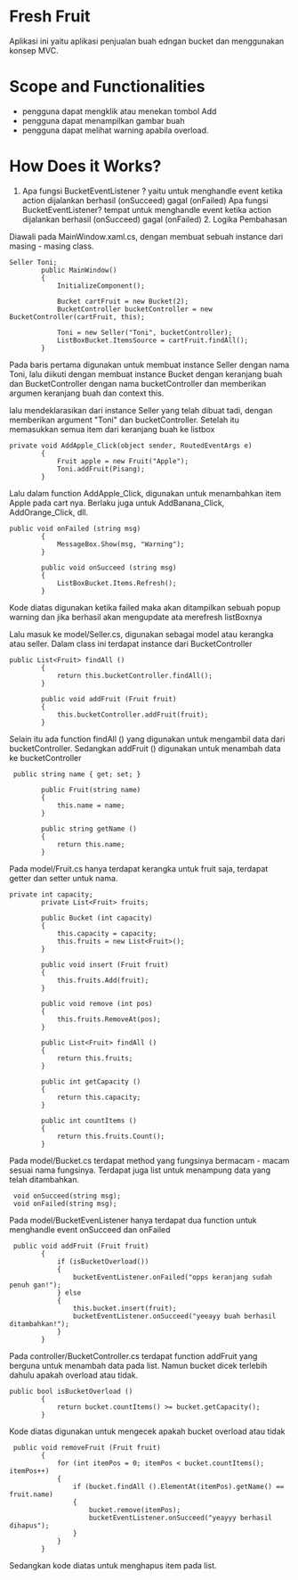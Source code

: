 ﻿# Fresh Fruit
Aplikasi ini yaitu aplikasi penjualan buah edngan bucket dan menggunakan konsep MVC.

# Scope and Functionalities
* pengguna dapat mengklik atau menekan tombol Add
* pengguna dapat menampilkan gambar buah
* pengguna dapat melihat warning apabila overload.

# How Does it Works?
1. Apa fungsi BucketEventListener ?
yaitu  untuk menghandle event ketika action dijalankan berhasil (onSucceed) gagal (onFailed)
Apa fungsi BucketEventListener?
tempat untuk menghandle event ketika action dijalankan berhasil (onSucceed) gagal (onFailed) 2. Logika Pembahasan

Diawali pada MainWindow.xaml.cs, dengan membuat sebuah instance dari masing - masing class.
```
Seller Toni;
        public MainWindow()
        {
            InitializeComponent();

            Bucket cartFruit = new Bucket(2);
            BucketController bucketController = new BucketController(cartFruit, this);

            Toni = new Seller("Toni", bucketController);
            ListBoxBucket.ItemsSource = cartFruit.findAll();
        }
```

Pada baris pertama digunakan untuk membuat instance Seller dengan nama Toni, lalu diikuti dengan membuat instance Bucket dengan keranjang buah dan BucketController dengan nama bucketController dan memberikan argumen keranjang buah dan context this.

lalu mendeklarasikan dari instance Seller yang telah dibuat tadi, dengan memberikan argument "Toni" dan bucketController. Setelah itu memasukkan semua item dari keranjang buah ke listbox
```
private void AddApple_Click(object sender, RoutedEventArgs e)
        {
            Fruit apple = new Fruit("Apple");
            Toni.addFruit(Pisang);
        }
```
Lalu dalam function AddApple_Click, digunakan untuk menambahkan item Apple pada cart nya. Berlaku juga untuk AddBanana_Click, AddOrange_Click, dll.
```
public void onFailed (string msg)
        {
            MessageBox.Show(msg, "Warning");
        }

        public void onSucceed (string msg)
        {
            ListBoxBucket.Items.Refresh();
        }
```
Kode diatas digunakan ketika failed maka akan ditampilkan sebuah popup warning dan jika berhasil akan mengupdate ata merefresh listBoxnya

Lalu masuk ke model/Seller.cs, digunakan sebagai model atau kerangka atau seller. Dalam class ini terdapat instance dari BucketController
```
public List<Fruit> findAll ()
        {
            return this.bucketController.findAll();
        }

        public void addFruit (Fruit fruit)
        {
            this.bucketController.addFruit(fruit);
        }
```
Selain itu ada function findAll () yang digunakan untuk mengambil data dari bucketController. Sedangkan addFruit () digunakan untuk menambah data ke bucketController
```
 public string name { get; set; }
        
        public Fruit(string name)
        {
            this.name = name;
        }

        public string getName ()
        {
            return this.name;
        }
```
Pada model/Fruit.cs hanya terdapat kerangka untuk fruit saja, terdapat getter dan setter untuk nama.
```
private int capacity;
        private List<Fruit> fruits;

        public Bucket (int capacity)
        {
            this.capacity = capacity;
            this.fruits = new List<Fruit>();
        }

        public void insert (Fruit fruit)
        {
            this.fruits.Add(fruit);
        }

        public void remove (int pos)
        {
            this.fruits.RemoveAt(pos);
        }

        public List<Fruit> findAll ()
        {
            return this.fruits;
        }

        public int getCapacity ()
        {
            return this.capacity;
        }

        public int countItems ()
        {
            return this.fruits.Count();
        }
```
Pada model/Bucket.cs terdapat method yang fungsinya bermacam - macam sesuai nama fungsinya. Terdapat juga list untuk menampung data yang telah ditambahkan.
```
 void onSucceed(string msg);
 void onFailed(string msg);
```
Pada model/BucketEvenListener hanya terdapat dua function untuk menghandle event onSucceed dan onFailed
```
 public void addFruit (Fruit fruit)
        {
            if (isBucketOverload())
            {
                bucketEventListener.onFailed("opps keranjang sudah penuh gan!");
            } else
            {
                this.bucket.insert(fruit);
                bucketEventListener.onSucceed("yeeayy buah berhasil ditambahkan!");
            }
        }
```
Pada controller/BucketController.cs terdapat function addFruit yang berguna untuk menambah data pada list. Namun bucket dicek terlebih dahulu apakah overload atau tidak.
```
public bool isBucketOverload ()
        {
            return bucket.countItems() >= bucket.getCapacity();
        }
```
Kode diatas digunakan untuk mengecek apakah bucket overload atau tidak
```
 public void removeFruit (Fruit fruit)
        {
            for (int itemPos = 0; itemPos < bucket.countItems(); itemPos++)
            {
                if (bucket.findAll ().ElementAt(itemPos).getName() == fruit.name)
                {
                    bucket.remove(itemPos);
                    bucketEventListener.onSucceed("yeayyy berhasil dihapus");
                }
            }
        }
```
Sedangkan kode diatas untuk menghapus item pada list. 